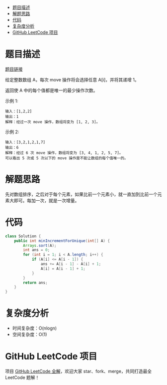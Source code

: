 
- [题目描述](#题目描述)
- [解题思路](#解题思路)
- [代码](#代码)
- [复杂度分析](#复杂度分析)
- [GitHub LeetCode 项目](#github-leetcode-项目)

# 题目描述

[题目链接](https://leetcode-cn.com/problems/minimum-increment-to-make-array-unique/)

给定整数数组 A，每次 move 操作将会选择任意 A[i]，并将其递增 1。

返回使 A 中的每个值都是唯一的最少操作次数。

示例 1:

```
输入：[1,2,2]
输出：1
解释：经过一次 move 操作，数组将变为 [1, 2, 3]。
```

示例 2:

```
输入：[3,2,1,2,1,7]
输出：6
解释：经过 6 次 move 操作，数组将变为 [3, 4, 1, 2, 5, 7]。
可以看出 5 次或 5 次以下的 move 操作是不能让数组的每个值唯一的。

```

# 解题思路

先对数组排序，之后对于每个元素，如果比前一个元素小，就一直加到比前一个元素大即可。每加一次，就是一次增量。

# 代码

```java
class Solution {
    public int minIncrementForUnique(int[] A) {
        Arrays.sort(A);
        int ans = 0;
        for (int i = 1; i < A.length; i++) {
            if (A[i] <= A[i - 1]) {
                ans += A[i - 1] - A[i] + 1;
                A[i] = A[i - 1] + 1;
            }
        }
        return ans;
    }
}
```

# 复杂度分析

- 时间复杂度：O(nlogn)
- 空间复杂度：O(1)

# GitHub LeetCode 项目

项目 [GitHub LeetCode 全解](https://github.com/LjyYano/LeetCode)，欢迎大家 star、fork、merge，共同打造最全 LeetCode 题解！